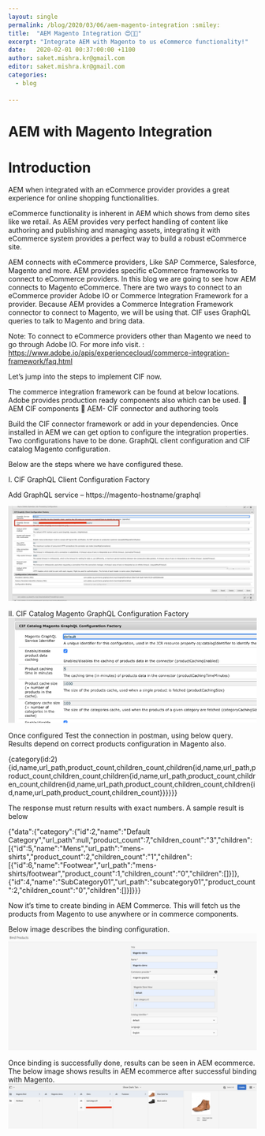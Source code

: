 ```yaml
---
layout: single
permalink: /blog/2020/03/06/aem-magento-integration :smiley:
title:  "AEM Magento Integration 😍🚀🔭"
excerpt: "Integrate AEM with Magento to us eCommerce functionality!"
date:   2020-02-01 00:37:00:00 +1100
author: saket.mishra.kr@gmail.com
editor: saket.mishra.kr@gmail.com
categories:
  - blog

---
```



AEM with Magento Integration
===

Introduction
===

AEM when integrated with an eCommerce provider provides a great experience for online shopping functionalities.

eCommerce functionality is inherent in AEM which shows from demo sites like we retail.
As AEM provides very perfect handling of content like authoring and publishing and managing assets, integrating it with eCommerce system provides a perfect way to build a robust eCommerce site.

AEM connects with eCommerce providers, Like SAP Commerce, Salesforce, Magento and more. AEM provides specific eCommerce frameworks to connect to eCommerce providers.
In this blog we are going to see how AEM connects to Magento eCommerce. There are two ways to connect to an eCommerce provider Adobe IO or Commerce Integration Framework for a provider.
Because AEM provides a Commerce Integration Framework connector to connect to Magento, we will be using that. CIF uses GraphQL queries to talk to Magento and bring data.


Note: To connect to eCommerce providers other than Magento we need to go through Adobe IO. For more info visit. : https://www.adobe.io/apis/experiencecloud/commerce-integration-framework/faq.html

Let’s jump into the steps to implement CIF now.

The commerce integration framework can be found at below locations. Adobe provides production ready components also which can be used.
	AEM CIF components
	AEM- CIF connector and authoring tools


Build the CIF connector framework or add in your dependencies. Once installed in AEM we can get option to configure the integration properties.
Two configurations have to be done. GraphQL client configuration and CIF catalog Magento configuration.

Below are the steps where we have configured these.

I.	CIF GraphQL Client Configuration Factory

Add GraphQL service – https://magento-hostname/graphql

![GraphQL client configuration](/assets/images/aem-magento-integration/graphql-client-configuration.png)




II.	CIF Catalog Magento GraphQL Configuration Factory
![CIF magento graphql configuration](/assets/images/aem-magento-integration/cif-magento-graphql-configuration.png)



Once configured Test the connection in postman, using below query. Results depend on correct products configuration in Magento also.

{category(id:2){id,name,url_path,product_count,children_count,children{id,name,url_path,product_count,children_count,children{id,name,url_path,product_count,children_count,children{id,name,url_path,product_count,children_count,children{id,name,url_path,product_count,children_count}}}}}}

The response must return results with exact numbers. A sample result is below

{"data":{"category":{"id":2,"name":"Default Category","url_path":null,"product_count":7,"children_count":"3","children":[{"id":5,"name":"Mens","url_path":"mens-shirts","product_count":2,"children_count":"1","children":[{"id":6,"name":"Footwear","url_path":"mens-shirts\/footwear","product_count":1,"children_count":"0","children":[]}]},{"id":4,"name":"SubCategory01","url_path":"subcategory01","product_count":2,"children_count":"0","children":[]}]}}}


Now it’s time to create binding in AEM Commerce. This will fetch us the products from Magento to use anywhere or in commerce components.

Below image describes the binding configuration.
![Binding](/assets/images/aem-magento-integration/magento-binding.png)



Once binding is successfully done, results can be seen in AEM ecommerce. The below image shows results in AEM ecommerce after successful binding with Magento.
![Binding](/assets/images/aem-magento-integration/Product-Shoe.png)



